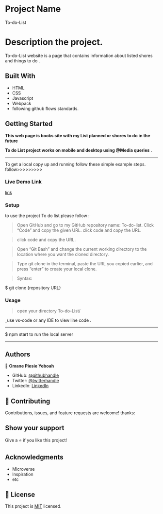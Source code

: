 # Project Name

To-do-List

# Description the project.

To-do-List website is a page that contains information about listed shores and things to do .

## Built With

- HTML
- CSS
- Javascript
- Webpack
- following github flows standards.

## Getting Started

**This web page is books site with my List planned or shores to do in the future**

**To do List project works on mobile and desktop using @Media queries .**

---

To get a local copy up and running follow these simple example steps.
follow>>>>>>>>>

### Live Demo Link

[link](https://piesieomane.github.io/To-do-list/)

### Setup

to use the project To do list please follow :

> Open GitHub and go to my GitHub repository name: To-do-list.
> Click “Code” and copy the given URL.
> click code and copy the URL.

> click code and copy the URL.

> Open “Git Bash” and change the current working directory to the location where you want the cloned directory.

> Type git clone in the terminal, paste the URL you copied earlier, and press “enter” to create your local clone.

> Syntax:

$ git clone {repository URL}

### Usage

> open your directory To-do-List/

\_use vs-code or any IDE to view line code .

---

$ npm start to run the local server

---

## Authors

👤 **Omane Piesie Yeboah**

- GitHub: [@githubhandle](https://github.com/piesieomane)
- Twitter: [@twitterhandle](https://twitter.com/piesieyeboah)
- LinkedIn: [LinkedIn](https://linkedin.com/in/piesie-omane-6b9775207)

## 🤝 Contributing

Contributions, issues, and feature requests are welcome!
thanks:

## Show your support

Give a ⭐️ if you like this project!

## Acknowledgments

- Microverse
- Inspiration
- etc

## 📝 License

This project is [MIT](./MIT.md) licensed.
